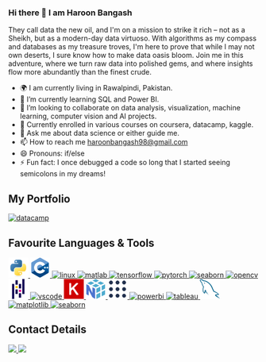 ### **Hi there 👋 I am Haroon Bangash**



They call data the new oil, and I'm on a mission to strike it rich – not as a Sheikh, but as a modern-day data virtuoso. With algorithms as my compass and databases as my treasure troves, I'm here to prove that while I may not own deserts, I sure know how to make data oasis bloom. Join me in this adventure, where we turn raw data into polished gems, and where insights flow more abundantly than the finest crude.



- 🌍 I am currently living in Rawalpindi, Pakistan.
- 🧠 I’m currently learning SQL and Power BI.
- 🤝 I’m looking to collaborate on data analysis, visualization, machine learning, computer vision and AI projects.
- 🤔 Currently enrolled in various courses on coursera, datacamp, kaggle. 
- 💬 Ask me about data science or either guide me.
- 📫 How to reach me haroonbangash98@gmail.com
- 😄 Pronouns: if/else
- ⚡ Fun fact:  I once debugged a code so long that I started seeing semicolons in my dreams! 


## My Portfolio
<!-- DataCamp -->
<a href="https://www.datacamp.com/portfolio/haroonbangash98" target="_blank" rel="noreferrer"> 
  <img src="https://cdn.brandfetch.io/idou89mSUh/w/400/h/400/theme/dark/icon.jpeg?c=1bx1742731126814id64Mup7aczs_kaLjJ&t=1680282023371" alt="datacamp" width="40" height="40"/> 
</a>

## Favourite Languages & Tools
<p align="left">
  <a href="https://www.python.org" target="_blank" rel="noreferrer"> <img src="https://raw.githubusercontent.com/devicons/devicon/master/icons/python/python-original.svg" alt="python" width="40" height="40"/> </a>
  <a href="https://www.w3schools.com/cpp/" target="_blank" rel="noreferrer"> <img src="https://raw.githubusercontent.com/devicons/devicon/master/icons/cplusplus/cplusplus-original.svg" alt="cplusplus" width="40" height="40"/> </a>
  <a href="https://ubuntu.com/" target="_blank" rel="noreferrer"> <img src="https://upload.wikimedia.org/wikipedia/commons/9/9e/UbuntuCoF.svg" alt="linux" width="40" height="40"/> </a>
  <a href="https://www.mathworks.com/" target="_blank" rel="noreferrer"> <img src="https://upload.wikimedia.org/wikipedia/commons/2/21/Matlab_Logo.png" alt="matlab" width="37" height="37"/> </a>
  <a href="https://www.tensorflow.org" target="_blank" rel="noreferrer"> <img src="https://www.vectorlogo.zone/logos/tensorflow/tensorflow-icon.svg" alt="tensorflow" width="40" height="40"/> </a>
  <a href="https://pytorch.org/" target="_blank" rel="noreferrer"> <img src="https://www.vectorlogo.zone/logos/pytorch/pytorch-icon.svg" alt="pytorch" width="40" height="40"/> </a>
  <a href="https://seaborn.pydata.org/" target="_blank" rel="noreferrer"> <img src="https://seaborn.pydata.org/_images/logo-mark-lightbg.svg" alt="seaborn" width="40" height="40"/> </a>
  <a href="https://opencv.org/" target="_blank" rel="noreferrer"> <img src="https://www.vectorlogo.zone/logos/opencv/opencv-icon.svg" alt="opencv" width="40" height="40"/> </a>
  <a href="https://pandas.pydata.org/" target="_blank" rel="noreferrer"> <img src="https://raw.githubusercontent.com/devicons/devicon/2ae2a900d2f041da66e950e4d48052658d850630/icons/pandas/pandas-original.svg" alt="pandas" width="40" height="40"/> </a>
  <a href="https://code.visualstudio.com/" target="_blank" rel="noreferrer"> <img src="https://upload.wikimedia.org/wikipedia/commons/9/9a/Visual_Studio_Code_1.35_icon.svg" alt="vscode" width="37" height="37"/> </a>
  <!-- Keras -->
<a href="https://keras.io/" target="_blank" rel="noreferrer"> 
  <img src="https://raw.githubusercontent.com/devicons/devicon/master/icons/keras/keras-original.svg" alt="keras" width="40" height="40"/> 
</a>

<!-- NumPy -->
<a href="https://numpy.org/" target="_blank" rel="noreferrer"> 
  <img src="https://raw.githubusercontent.com/devicons/devicon/master/icons/numpy/numpy-original.svg" alt="numpy" width="40" height="40"/> 
</a>

<!-- ROS -->
<a href="https://www.ros.org/" target="_blank" rel="noreferrer"> 
  <img src="https://raw.githubusercontent.com/devicons/devicon/master/icons/ros/ros-original.svg" alt="ros" width="40" height="40"/> 
</a>

<!-- Power BI -->
<a href="https://powerbi.microsoft.com/" target="_blank" rel="noreferrer"> 
  <img src="https://upload.wikimedia.org/wikipedia/commons/c/cf/New_Power_BI_Logo.svg" alt="powerbi" width="40" height="40"/> 
</a>

<!-- Tableau -->
<a href="https://www.tableau.com/" target="_blank" rel="noreferrer"> 
  <img src="https://upload.wikimedia.org/wikipedia/commons/4/4b/Tableau_Logo.png" alt="tableau" width="120" height="40"/> 
</a>



<!-- MySQL -->
<a href="https://www.mysql.com/" target="_blank" rel="noreferrer"> 
  <img src="https://raw.githubusercontent.com/devicons/devicon/master/icons/mysql/mysql-original.svg" alt="mysql" width="40" height="40"/> 
</a>



<!-- Matplotlib -->
<a href="https://matplotlib.org/" target="_blank" rel="noreferrer"> 
  <img src="https://matplotlib.org/_static/images/logo2.svg" alt="matplotlib" width="100" height="40"/> 
</a>

<!-- Seaborn -->
<a href="https://seaborn.pydata.org/" target="_blank" rel="noreferrer"> 
  <img src="https://seaborn.pydata.org/_static/logo-wide-lightbg.svg" alt="seaborn" width="100" height="40"/> 
</a>

</p>

## Contact Details
<a href="mailto:haroonbangash98@gmail.com?Subject=Hello%20User"> <img src="https://img.shields.io/badge/Gmail-D14836?style=flat&logo=gmail&logoColor=white" height="25"/> [<img src="https://img.shields.io/badge/LinkedIn-0077B5?style=flat&logo=linkedin&logoColor=white" height="25"/>](https://www.linkedin.com/in/haroonbangash/)

<!---
muhd-umer/muhd-umer is a ✨ special ✨ repository because its `README.md` (this file) appears on your GitHub profile.
You can click the Preview link to take a look at your changes.
--->
